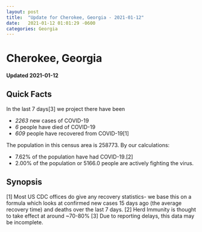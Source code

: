```yaml
---
layout: post
title:  "Update for Cherokee, Georgia - 2021-01-12"
date:   2021-01-12 01:01:29 -0600
categories: Georgia
---
```


# Cherokee, Georgia
#### Updated 2021-01-12

## Quick Facts

In the last 7 days[3] we project there have been
- *2263* new cases of COVID-19
- *6* people have died of COVID-19
- *609* people have recovered from COVID-19[1]

The population in this census area is 258773. By our calculations:
- 7.62% of the population have had COVID-19.[2]
- 2.00% of the population or 5166.0 people are actively fighting the virus.

## Synopsis




[1] Most US CDC offices do give any recovery statistics- we base this on a formula which looks at confirmed new cases
15 days ago (the average recovery time) and deaths over the last 7 days.
[2] Herd Immunity is thought to take effect at around ~70-80%
[3] Due to reporting delays, this data may be incomplete. 
    